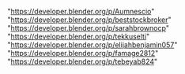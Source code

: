 "https://developer.blender.org/p/Aumnescio"
"https://developer.blender.org/p/beststockbroker"
"https://developer.blender.org/p/sarahbrownocp"
"https://developer.blender.org/p/tekkuselti"
"https://developer.blender.org/p/elijahbenjamin057"
"https://developer.blender.org/p/famage2812"
"https://developer.blender.org/p/tebeyab824"
 
 
